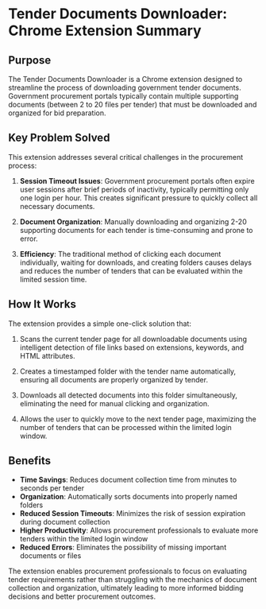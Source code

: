 # Tender Documents Downloader: Chrome Extension Summary

## Purpose

The Tender Documents Downloader is a Chrome extension designed to streamline the process of downloading government tender documents. Government procurement portals typically contain multiple supporting documents (between 2 to 20 files per tender) that must be downloaded and organized for bid preparation. 

## Key Problem Solved

This extension addresses several critical challenges in the procurement process:

1. **Session Timeout Issues**: Government procurement portals often expire user sessions after brief periods of inactivity, typically permitting only one login per hour. This creates significant pressure to quickly collect all necessary documents.

2. **Document Organization**: Manually downloading and organizing 2-20 supporting documents for each tender is time-consuming and prone to error.

3. **Efficiency**: The traditional method of clicking each document individually, waiting for downloads, and creating folders causes delays and reduces the number of tenders that can be evaluated within the limited session time.

## How It Works

The extension provides a simple one-click solution that:

1. Scans the current tender page for all downloadable documents using intelligent detection of file links based on extensions, keywords, and HTML attributes.

2. Creates a timestamped folder with the tender name automatically, ensuring all documents are properly organized by tender.

3. Downloads all detected documents into this folder simultaneously, eliminating the need for manual clicking and organization.

4. Allows the user to quickly move to the next tender page, maximizing the number of tenders that can be processed within the limited login window.

## Benefits

- **Time Savings**: Reduces document collection time from minutes to seconds per tender
- **Organization**: Automatically sorts documents into properly named folders
- **Reduced Session Timeouts**: Minimizes the risk of session expiration during document collection
- **Higher Productivity**: Allows procurement professionals to evaluate more tenders within the limited login window
- **Reduced Errors**: Eliminates the possibility of missing important documents or files

The extension enables procurement professionals to focus on evaluating tender requirements rather than struggling with the mechanics of document collection and organization, ultimately leading to more informed bidding decisions and better procurement outcomes.
